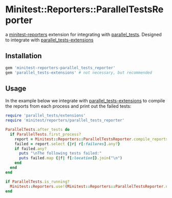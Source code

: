 # Minitest::Reporters::ParallelTestsReporter

a [minitest-reporters](https://github.com/kern/minitest-reporters) extension 
for integrating with [parallel_tests](https://github.com/grosser/parallel_tests).
Designed to integrate with [parallel_tests-extensions](https://github.com/backupify/parallel_tests-extensions)

## Installation

```rb
gem 'minitest-reporters-parallel_tests_reporter'
gem 'parallel_tests-extensions' # not necessary, but recommended
```

## Usage

In the example below we integrate with [parallel_tests-extensions](https://github.com/backupify/parallel_tests-extensions) to
compile the reports from each process and print out the failed tests:

```rb
require 'parallel_tests/extensions'
require 'minitest/reporters/parallel_tests_reporter'

ParallelTests.after_tests do 
  if ParallelTests.first_process?
    report = Minitest::Reporters::ParallelTestsReporter.compile_reports! 
    failed = report.select {|r| r[:failures].any?}
    if failed.any?
      puts "\nThe following tests failed:"
      puts failed.map {|f| f[:location]}.join("\n")
    end
  end
end

if ParallelTests.is_running?
  Minitest::Reporters.use!(Minitest::Reporters::ParallelTestsReporter.new)
end
```
